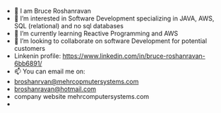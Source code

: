 - 👋 I am Bruce Roshanravan
- 👀 I’m interested in Software Development specializing in JAVA, AWS, SQL (relational) and no sql databases
- 🌱 I’m currently learning Reactive Programming and AWS
- 💞️ I’m looking to collaborate on software Development for potential customers
-    Linkenin profile: https://www.linkedin.com/in/bruce-roshanravan-6bb6891/
- 📫 You can email me on:
- broshanrvan@mehrcopmutersystems.com
- broshanravan@hotmail.com
- company website mehrcomputersystems.com
- 

<!---
broshanravan/broshanravan is a ✨ special ✨ repository because its `README.md` (this file) appears on your GitHub profile.
You can click the Preview link to take a look at your changes.
--->
